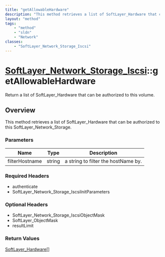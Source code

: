 ```yaml
---
title: "getAllowableHardware"
description: "This method retrieves a list of SoftLayer_Hardware that can be authorized to this SoftLayer_Network_Storage."
layout: "method"
tags:
    - "method"
    - "sldn"
    - "Network"
classes:
    - "SoftLayer_Network_Storage_Iscsi"
---
```

# [SoftLayer_Network_Storage_Iscsi](/reference/services/SoftLayer_Network_Storage_Iscsi)::getAllowableHardware

Return a list of SoftLayer_Hardware that can be authorized to this volume. 


## Overview 
This method retrieves a list of SoftLayer_Hardware that can be authorized to this SoftLayer_Network_Storage. 

### Parameters 
|Name | Type | Description |
| --- | --- | --- |
|filterHostname| string| a string to filter the hostName by.|


### Required Headers
* authenticate
* SoftLayer_Network_Storage_IscsiInitParameters

### Optional Headers
* SoftLayer_Network_Storage_IscsiObjectMask
* SoftLayer_ObjectMask
* resultLimit

### Return Values
<a href='/reference/datatypes/SoftLayer_Hardware'>SoftLayer_Hardware[] </a>

